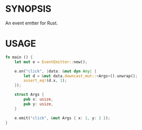 # SYNOPSIS
An event emtter for Rust.

# USAGE

```rust
fn main () {
    let mut e = EventEmitter::new();

    e.on("click", |data: &mut dyn Any| {
        let d = &mut data.downcast_mut::<Args>().unwrap();
        assert_eq!(d.x, 1);
    });

    struct Args {
        pub x: usize,
        pub y: usize,
    }

    e.emit("click", &mut Args { x: 1, y: 2 });
}
```
